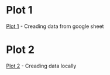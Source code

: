 
# Plot 1 
[Plot 1](Rplot_plot1.png) - Creading data from google sheet

# Plot 2 
[Plot 2](Rplot_plot2.png) - Creading data locally
